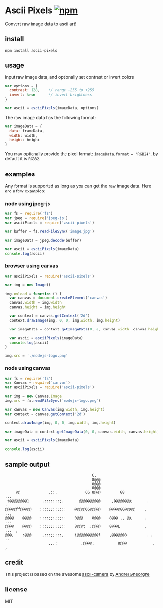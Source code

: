 # Ascii Pixels [![npm][npm-image]][npm-url]

[npm-image]: https://img.shields.io/npm/v/ascii-pixels.svg
[npm-url]: https://www.npmjs.com/package/ascii-pixels

Convert raw image data to ascii art!

## install

```
npm install ascii-pixels
```

## usage

input raw image data, and optionally set contrast or invert colors

```js
var options = {
  contrast: 128,    // range -255 to +255
  invert: true      // invert brightness
}

var ascii = asciiPixels(imageData, options)
```

The raw image data has the following format:

```js
var imageData = {
  data: frameData,
  width: width,
  height: height
}
```
You may optionally provide the pixel format: `imageData.format = 'RGB24'`, by default it is `RGB32`.

## examples

Any format is supported as long as you can get the raw image data.
Here are a few examples:

### node using jpeg-js

```js
var fs = require('fs')
var jpeg = require('jpeg-js')
var asciiPixels = require('ascii-pixels')

var buffer = fs.readFileSync('image.jpg')

var imageData = jpeg.decode(buffer)

var ascii = asciiPixels(imageData)
console.log(ascii)
```

### browser using canvas

```js
var asciiPixels = require('ascii-pixels')

var img = new Image()

img.onload = function () {
  var canvas = document.createElement('canvas')
  canvas.width = img.width
  canvas.height = img.height

  var context = canvas.getContext('2d')
  context.drawImage(img, 0, 0, img.width, img.height)

  var imageData = context.getImageData(0, 0, canvas.width, canvas.height)

  var ascii = asciiPixels(imageData)
  console.log(ascii)
}

img.src = './nodejs-logo.png'
```

### node using canvas

```js
var fs = require('fs')
var Canvas = require('canvas')
var asciiPixels = require('ascii-pixels')

var img = new Canvas.Image
img.src = fs.readFileSync('nodejs-logo.png')

var canvas = new Canvas(img.width, img.height)
var context = canvas.getContext('2d')

context.drawImage(img, 0, 0, img.width, img.height)

var imageData = context.getImageData(0, 0, canvas.width, canvas.height)

var ascii = asciiPixels(imageData)

console.log(ascii)
```

## sample output
```
                                        C,                                      
                                        8@@@                                    
                                        0@@@                                    
                                        0@@@                                    
     @@             .::.             CG 8@@@         G8              ...        
 t@@@@@@@@1      .:::::::;.       @@@@@@@@@@     ,@@@@@@@@;      .        .     
@@@@@ff@@@@@    ::::;;::;:::    @@@@@0G@@@@@    @@@@@GG@@@@@    .     ..,       
@@@@    @@@@    ::::;;:;;;::    0@@@    8@@@    8@@@ ,, @@,     .     ...       
@@@@    @@@@    :::;;;;;;;::    8@@@t  ;@@@@    8@@@L           .   ...  ,      
@@@,    :@@@     ,:::;;:::,.    i@@@@@@@@@@f    ,@@@@@@8         . .      ..    
                    ,,,:           .@@@@;           8@@@            .  ,        
```

## credit

This project is based on the awesome [ascii-camera](https://github.com/idevelop/ascii-camera)
by [Andrei Gheorghe](https://github.com/idevelop)

## license

MIT
